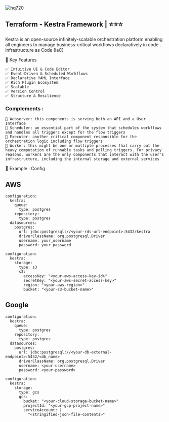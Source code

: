 
![hq720](https://github.com/user-attachments/assets/3eaa07a3-3a0e-4e2e-b344-e6c9431aa7ba)



## Terraform - Kestra Framework   | ⭐⭐⭐
Kestra is an open-source infinitely-scalable orchestration platform enabling all engineers to manage business-critical workflows declaratively in code . Infrastructure as Code (IaC)

🚀  Key Features
```
✅ Intuitive UI & Code Editor
✅ Event-Driven & Scheduled Workflows
✅ Declarative YAML Interface
✅ Rich Plugin Ecosystem
✅ Scalable
✅ Version Control
✅ Structure & Resilience
```


### Complements :
```
📃 Webserver: this components is serving both an API and a User Interface
📃 Scheduler: an essential part of the system that schedules workflows and handles all triggers except for the flow triggers
📃 Executor: another critical component responsible for the orchestration logic including flow triggers
📃 Worker: this might be one or multiple processes that carry out the heavy computation of runnable tasks and polling triggers. For privacy reasons, workers are the only components that interact with the user's infrastructure, including the internal storage and external services
```


🔨 Example : Config 

## AWS
```
configuration:
  kestra:
    queue:
      type: postgres
    repository:
      type: postgres
  datasources:
    postgres:
      url: jdbc:postgresql://<your-rds-url-endpoint>:5432/kestra
      driverClassName: org.postgresql.Driver
      username: your_username
      password: your_password

configuration:
  kestra:
    storage:
      type: s3
      s3:
        accessKey: "<your-aws-access-key-id>"
        secretKey: "<your-aws-secret-access-key>"
        region: "<your-aws-region>"
        bucket: "<your-s3-bucket-name>"

```
## Google
```
configuration:
  kestra:
    queue:
      type: postgres
    repository:
      type: postgres
  datasources:
    postgres:
      url: jdbc:postgresql://<your-db-external-endpoint>:5432/<db_name>
      driverClassName: org.postgresql.Driver
      username: <your-username>
      password: <your-password>

configuration:
  kestra:
    storage:
      type: gcs
      gcs:
        bucket: "<your-cloud-storage-bucket-name>"
        projectId: "<your-gcp-project-name>"
        serviceAccount: |
          "<stringified-json-file-contents>"
```
